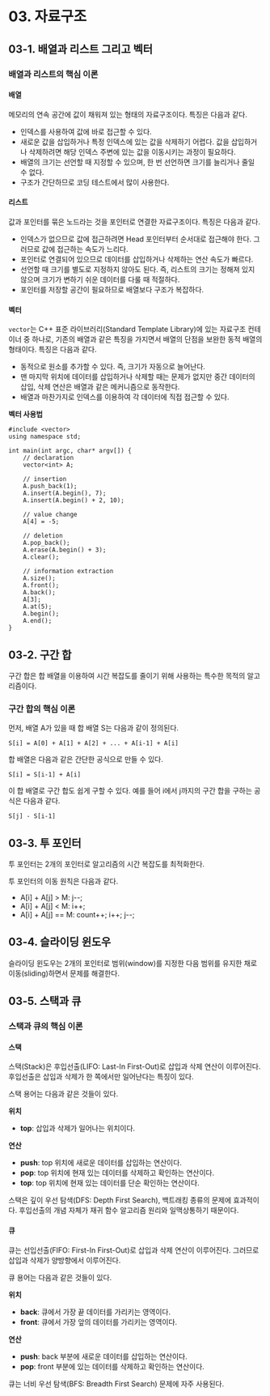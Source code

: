 # 03. 자료구조

## 03-1. 배열과 리스트 그리고 벡터

### 배열과 리스트의 핵심 이론

#### 배열

메모리의 연속 공간에 값이 채워져 있는 형태의 자료구조이다. 특징은 다음과 같다.

- 인덱스를 사용하여 값에 바로 접근할 수 있다.
- 새로운 값을 삽입하거나 특정 인덱스에 있는 값을 삭제하기 어렵다. 값을 삽입하거나 삭제하려면 해당 인덱스 주변에 있는 값을 이동시키는 과정이 필요하다.
- 배열의 크기는 선언할 때 지정할 수 있으며, 한 번 선언하면 크기를 늘리거나 줄일 수 없다.
- 구조가 간단하므로 코딩 테스트에서 많이 사용한다.

#### 리스트

값과 포인터를 묶은 노드라는 것을 포인터로 연결한 자료구조이다. 특징은 다음과 같다.

- 인덱스가 없으므로 값에 접근하려면 Head 포인터부터 순서대로 접근해야 한다. 그러므로 값에 접근하는 속도가 느리다.
- 포인터로 연결되어 있으므로 데이터를 삽입하거나 삭제하는 연산 속도가 빠르다.
- 선언할 때 크기를 별도로 지정하지 않아도 된다. 즉, 리스트의 크기는 정해져 있지 않으며 크기가 변하기 쉬운 데이터를 다룰 때 적절하다.
- 포인터를 저장할 공간이 필요하므로 배열보다 구조가 복잡하다.

#### 벡터

`vector`는 C++ 표준 라이브러리(Standard Template Library)에 있는 자료구조 컨테이너 중 하나로, 기존의 배열과 같은 특징을 가지면서 배열의 단점을 보완한 동적 배열의 형태이다. 특징은 다음과 같다.

- 동적으로 원소를 추가할 수 있다. 즉, 크기가 자동으로 늘어난다.
- 맨 마지막 위치에 데이터를 삽입하거나 삭제할 때는 문제가 없지만 중간 데이터의 삽입, 삭제 연산은 배열과 같은 메커니즘으로 동작한다.
- 배열과 마찬가지로 인덱스를 이용하여 각 데이터에 직접 접근할 수 있다.

**벡터 사용법**
```
#include <vector>
using namespace std;

int main(int argc, char* argv[]) {
    // declaration
    vector<int> A;

    // insertion
    A.push_back(1);
    A.insert(A.begin(), 7);
    A.insert(A.begin() + 2, 10);

    // value change
    A[4] = -5;

    // deletion
    A.pop_back();
    A.erase(A.begin() + 3);
    A.clear();

    // information extraction
    A.size();
    A.front();
    A.back();
    A[3];
    A.at(5);
    A.begin();
    A.end();
}
```

## 03-2. 구간 합

구간 합은 합 배열을 이용하여 시간 복잡도를 줄이기 위해 사용하는 특수한 목적의 알고리즘이다.

### 구간 합의 핵심 이론

먼저, 배열 A가 있을 때 합 배열 S는 다음과 같이 정의된다.

```
S[i] = A[0] + A[1] + A[2] + ... + A[i-1] + A[i]
```

합 배열은 다음과 같은 간단한 공식으로 만들 수 있다.

```
S[i] = S[i-1] + A[i]
```

이 합 배열로 구간 합도 쉽게 구할 수 있다. 예를 들어 i에서 j까지의 구간 합을 구하는 공식은 다음과 같다.

```
S[j] - S[i-1]
```

## 03-3. 투 포인터

투 포인터는 2개의 포인터로 알고리즘의 시간 복잡도를 최적화한다.

투 포인터의 이동 원칙은 다음과 같다.

- A[i] + A[j] > M: j--;
- A[i] + A[j] < M: i++;
- A[i] + A[j] == M: count++; i++; j--;

## 03-4. 슬라이딩 윈도우

슬라이딩 윈도우는 2개의 포인터로 범위(window)를 지정한 다음 범위를 유지한 채로 이동(sliding)하면서 문제를 해결한다.

## 03-5. 스택과 큐

### 스택과 큐의 핵심 이론

#### 스택

스택(Stack)은 후입선출(LIFO: Last-In First-Out)로 삽입과 삭제 연산이 이루어진다. 후입선출은 삽입과 삭제가 한 쪽에서만 일어난다는 특징이 있다.

스택 용어는 다음과 같은 것들이 있다.

**위치**
- **top**: 삽입과 삭제가 일어나는 위치이다.

**연산**
- **push**: top 위치에 새로운 데이터를 삽입하는 연산이다.
- **pop**: top 위치에 현재 있는 데이터를 삭제하고 확인하는 연산이다.
- **top**: top 위치에 현재 있는 데이터를 단순 확인하는 연산이다.

스택은 깊이 우선 탐색(DFS: Depth First Search), 백트래킹 종류의 문제에 효과적이다. 후입선출의 개념 자체가 재귀 함수 알고리즘 원리와 일맥상통하기 때문이다.

#### 큐

큐는 선입선출(FIFO: First-In First-Out)로 삽입과 삭제 연산이 이루어진다. 그러므로 삽입과 삭제가 양방향에서 이루어진다.

큐 용어는 다음과 같은 것들이 있다.

**위치**
- **back**: 큐에서 가장 끝 데이터를 가리키는 영역이다.
- **front**: 큐에서 가장 앞의 데이터를 가리키는 영역이다.

**연산**
- **push**: back 부분에 새로운 데이터를 삽입하는 연산이다.
- **pop**: front 부분에 있는 데이터를 삭제하고 확인하는 연산이다.

큐는 너비 우선 탐색(BFS: Breadth First Search) 문제에 자주 사용된다.